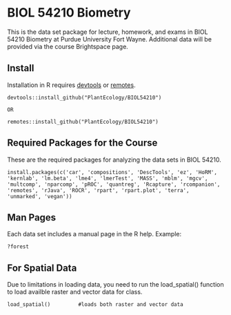 # BIOL 54210 Biometry 
This is the data set package for lecture, homework, and exams in BIOL 54210 Biometry at Purdue University Fort Wayne. Additional data will be provided via the course Brightspace page.

## Install
Installation in R requires <a href="https://cran.r-project.org/package=devtools">devtools</a> or <a href="https://cran.r-project.org/package=remotes">remotes</a>.
```
devtools::install_github("PlantEcology/BIOL54210")

OR

remotes::install_github("PlantEcology/BIOL54210")
```

## Required Packages for the Course
These are the required packages for analyzing the data sets in BIOL 54210.
```
install.packages(c('car', 'compositions', 'DescTools', 'ez', 'HoRM', 'kernlab', 'lm.beta', 'lme4', 'lmerTest', 'MASS', 'mblm', 'mgcv', 'multcomp', 'nparcomp', 'pROC', 'quantreg', 'Rcapture', 'rcompanion', 'remotes', 'rJava', 'ROCR', 'rpart', 'rpart.plot', 'terra', 'unmarked', 'vegan'))
```

## Man Pages
Each data set includes a manual page in the R help. Example:
```
?forest
```

## For Spatial Data
Due to limitations in loading data, you need to run the load_spatial() function to load availble raster and vector data for class.
```
load_spatial()         #loads both raster and vector data
```
